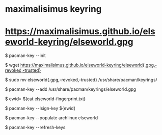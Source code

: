 # maximalisimus keyring
# https://maximalisimus.github.io/elseworld-keyring/elseworld.gpg

$ pacman-key --init

$ wget https://maximalisimus.github.io/elseworld-keyring/elseworld{.gpg,-revoked,-trusted}

$ sudo mv elseworld{.gpg,-revoked,-trusted} /usr/share/pacman/keyrings/

$ pacman-key --add /usr/share/pacman/keyrings/elseworld.gpg

$ ewid= $(cat elseworld-fingerprint.txt)

$ pacman-key --lsign-key ${ewid}

$ pacman-key --populate archlinux elseworld

$ pacman-key --refresh-keys

